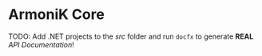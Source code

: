 # ArmoniK Core
TODO: Add .NET projects to the *src* folder and run `docfx` to generate **REAL** *API Documentation*!
